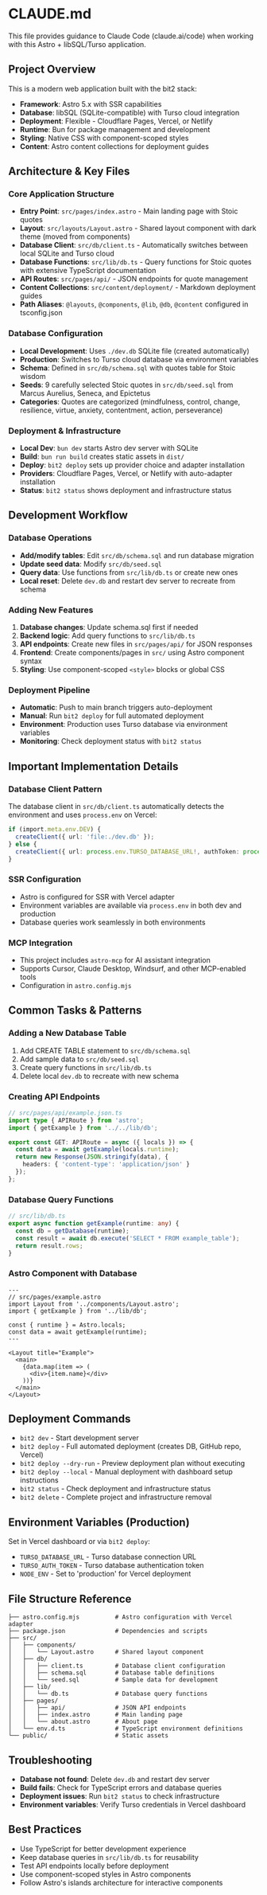 # CLAUDE.md

This file provides guidance to Claude Code (claude.ai/code) when working with this Astro + libSQL/Turso application.

## Project Overview

This is a modern web application built with the bit2 stack:
- **Framework**: Astro 5.x with SSR capabilities
- **Database**: libSQL (SQLite-compatible) with Turso cloud integration  
- **Deployment**: Flexible - Cloudflare Pages, Vercel, or Netlify
- **Runtime**: Bun for package management and development
- **Styling**: Native CSS with component-scoped styles
- **Content**: Astro content collections for deployment guides

## Architecture & Key Files

### Core Application Structure
- **Entry Point**: `src/pages/index.astro` - Main landing page with Stoic quotes
- **Layout**: `src/layouts/Layout.astro` - Shared layout component with dark theme (moved from components)
- **Database Client**: `src/db/client.ts` - Automatically switches between local SQLite and Turso cloud
- **Database Functions**: `src/lib/db.ts` - Query functions for Stoic quotes with extensive TypeScript documentation
- **API Routes**: `src/pages/api/` - JSON endpoints for quote management
- **Content Collections**: `src/content/deployment/` - Markdown deployment guides
- **Path Aliases**: `@layouts`, `@components`, `@lib`, `@db`, `@content` configured in tsconfig.json

### Database Configuration
- **Local Development**: Uses `./dev.db` SQLite file (created automatically)
- **Production**: Switches to Turso cloud database via environment variables
- **Schema**: Defined in `src/db/schema.sql` with quotes table for Stoic wisdom
- **Seeds**: 9 carefully selected Stoic quotes in `src/db/seed.sql` from Marcus Aurelius, Seneca, and Epictetus
- **Categories**: Quotes are categorized (mindfulness, control, change, resilience, virtue, anxiety, contentment, action, perseverance)

### Deployment & Infrastructure
- **Local Dev**: `bun dev` starts Astro dev server with SQLite
- **Build**: `bun run build` creates static assets in `dist/`
- **Deploy**: `bit2 deploy` sets up provider choice and adapter installation
- **Providers**: Cloudflare Pages, Vercel, or Netlify with auto-adapter installation
- **Status**: `bit2 status` shows deployment and infrastructure status

## Development Workflow

### Database Operations
- **Add/modify tables**: Edit `src/db/schema.sql` and run database migration
- **Update seed data**: Modify `src/db/seed.sql`
- **Query data**: Use functions from `src/lib/db.ts` or create new ones
- **Local reset**: Delete `dev.db` and restart dev server to recreate from schema

### Adding New Features
1. **Database changes**: Update schema.sql first if needed
2. **Backend logic**: Add query functions to `src/lib/db.ts`
3. **API endpoints**: Create new files in `src/pages/api/` for JSON responses
4. **Frontend**: Create components/pages in `src/` using Astro component syntax
5. **Styling**: Use component-scoped `<style>` blocks or global CSS

### Deployment Pipeline
- **Automatic**: Push to main branch triggers auto-deployment
- **Manual**: Run `bit2 deploy` for full automated deployment
- **Environment**: Production uses Turso database via environment variables
- **Monitoring**: Check deployment status with `bit2 status`

## Important Implementation Details

### Database Client Pattern
The database client in `src/db/client.ts` automatically detects the environment and uses `process.env` on Vercel:
```typescript
if (import.meta.env.DEV) {
  createClient({ url: 'file:./dev.db' });
} else {
  createClient({ url: process.env.TURSO_DATABASE_URL!, authToken: process.env.TURSO_AUTH_TOKEN });
}
```

### SSR Configuration
- Astro is configured for SSR with Vercel adapter
- Environment variables are available via `process.env` in both dev and production
- Database queries work seamlessly in both environments

### MCP Integration
- This project includes `astro-mcp` for AI assistant integration
- Supports Cursor, Claude Desktop, Windsurf, and other MCP-enabled tools
- Configuration in `astro.config.mjs`

## Common Tasks & Patterns

### Adding a New Database Table
1. Add CREATE TABLE statement to `src/db/schema.sql`
2. Add sample data to `src/db/seed.sql`
3. Create query functions in `src/lib/db.ts`
4. Delete local `dev.db` to recreate with new schema

### Creating API Endpoints
```typescript
// src/pages/api/example.json.ts
import type { APIRoute } from 'astro';
import { getExample } from '../../lib/db';

export const GET: APIRoute = async ({ locals }) => {
  const data = await getExample(locals.runtime);
  return new Response(JSON.stringify(data), {
    headers: { 'content-type': 'application/json' }
  });
};
```

### Database Query Functions
```typescript
// src/lib/db.ts
export async function getExample(runtime: any) {
  const db = getDatabase(runtime);
  const result = await db.execute('SELECT * FROM example_table');
  return result.rows;
}
```

### Astro Component with Database
```astro
---
// src/pages/example.astro
import Layout from '../components/Layout.astro';
import { getExample } from '../lib/db';

const { runtime } = Astro.locals;
const data = await getExample(runtime);
---

<Layout title="Example">
  <main>
    {data.map(item => (
      <div>{item.name}</div>
    ))}
  </main>
</Layout>
```

## Deployment Commands

- `bit2 dev` - Start development server
- `bit2 deploy` - Full automated deployment (creates DB, GitHub repo, Vercel)
- `bit2 deploy --dry-run` - Preview deployment plan without executing
- `bit2 deploy --local` - Manual deployment with dashboard setup instructions
- `bit2 status` - Check deployment and infrastructure status
- `bit2 delete` - Complete project and infrastructure removal

## Environment Variables (Production)

Set in Vercel dashboard or via `bit2 deploy`:
- `TURSO_DATABASE_URL` - Turso database connection URL
- `TURSO_AUTH_TOKEN` - Turso database authentication token
- `NODE_ENV` - Set to 'production' for Vercel deployment

## File Structure Reference

```
├── astro.config.mjs          # Astro configuration with Vercel adapter
├── package.json              # Dependencies and scripts
├── src/
│   ├── components/
│   │   └── Layout.astro      # Shared layout component
│   ├── db/
│   │   ├── client.ts         # Database client configuration
│   │   ├── schema.sql        # Database table definitions
│   │   └── seed.sql          # Sample data for development
│   ├── lib/
│   │   └── db.ts             # Database query functions
│   ├── pages/
│   │   ├── api/              # JSON API endpoints
│   │   ├── index.astro       # Main landing page
│   │   └── about.astro       # About page
│   └── env.d.ts              # TypeScript environment definitions
└── public/                   # Static assets
```

## Troubleshooting

- **Database not found**: Delete `dev.db` and restart dev server
- **Build fails**: Check for TypeScript errors and database queries
- **Deployment issues**: Run `bit2 status` to check infrastructure
- **Environment variables**: Verify Turso credentials in Vercel dashboard

## Best Practices

- Use TypeScript for better development experience
- Keep database queries in `src/lib/db.ts` for reusability
- Test API endpoints locally before deployment
- Use component-scoped styles in Astro components
- Follow Astro's islands architecture for interactive components